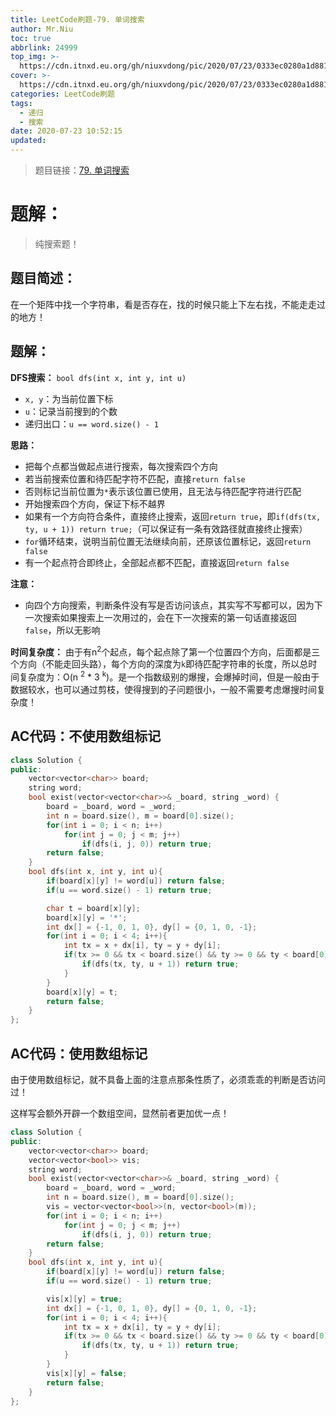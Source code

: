 ```yaml
---
title: LeetCode刷题-79. 单词搜索
author: Mr.Niu
toc: true
abbrlink: 24999
top_img: >-
  https://cdn.itnxd.eu.org/gh/niuxvdong/pic/2020/07/23/0333ec0280a1d881254d0c877b62b071.png
cover: >-
  https://cdn.itnxd.eu.org/gh/niuxvdong/pic/2020/07/23/0333ec0280a1d881254d0c877b62b071.png
categories: LeetCode刷题
tags:
  - 递归
  - 搜索
date: 2020-07-23 10:52:15
updated:
---
```


















> 题目链接：[79. 单词搜索]( https://leetcode-cn.com/problems/word-search/)



# 题解：



> 纯搜索题！



## 题目简述：



在一个矩阵中找一个字符串，看是否存在，找的时候只能上下左右找，不能走走过的地方！

## 题解：

**DFS搜索：** `bool dfs(int x, int y, int u)`

- `x, y`：为当前位置下标
- `u`：记录当前搜到的个数
- 递归出口：`u == word.size() - 1`

**思路：**

- 把每个点都当做起点进行搜索，每次搜索四个方向
- 若当前搜索位置和待匹配字符不匹配，直接`return false`
- 否则标记当前位置为`*`表示该位置已使用，且无法与待匹配字符进行匹配
- 开始搜索四个方向，保证下标不越界
- 如果有一个方向符合条件，直接终止搜索，返回`return true`，即`if(dfs(tx, ty, u + 1)) return true;`（可以保证有一条有效路径就直接终止搜索）
- `for`循环结束，说明当前位置无法继续向前，还原该位置标记，返回`return false`
- 有一个起点符合即终止，全部起点都不匹配，直接返回`return false`



**注意：**

- 向四个方向搜索，判断条件没有写是否访问该点，其实写不写都可以，因为下一次搜索如果搜索上一次用过的，会在下一次搜索的第一句话直接返回`false`，所以无影响

**时间复杂度：** 由于有n<sup>2</sup>个起点，每个起点除了第一个位置四个方向，后面都是三个方向（不能走回头路），每个方向的深度为`k`即待匹配字符串的长度，所以总时间复杂度为：O(n <sup>2</sup> * 3 <sup>k</sup>)。是一个指数级别的爆搜，会爆掉时间，但是一般由于数据较水，也可以通过剪枝，使得搜到的子问题很小，一般不需要考虑爆搜时间复杂度！

## AC代码：不使用数组标记



```c++
class Solution {
public:
    vector<vector<char>> board;
    string word;
    bool exist(vector<vector<char>>& _board, string _word) {
        board = _board, word = _word;
        int n = board.size(), m = board[0].size();
        for(int i = 0; i < n; i++)
            for(int j = 0; j < m; j++)
                if(dfs(i, j, 0)) return true;
        return false;
    }
    bool dfs(int x, int y, int u){
        if(board[x][y] != word[u]) return false;
        if(u == word.size() - 1) return true;

        char t = board[x][y];
        board[x][y] = '*';
        int dx[] = {-1, 0, 1, 0}, dy[] = {0, 1, 0, -1};
        for(int i = 0; i < 4; i++){
            int tx = x + dx[i], ty = y + dy[i];
            if(tx >= 0 && tx < board.size() && ty >= 0 && ty < board[0].size()){
                if(dfs(tx, ty, u + 1)) return true;
            }
        }
        board[x][y] = t;
        return false;
    }
};
```



## AC代码：使用数组标记

由于使用数组标记，就不具备上面的注意点那条性质了，必须乖乖的判断是否访问过！

这样写会额外开辟一个数组空间，显然前者更加优一点！



```c++
class Solution {
public:
    vector<vector<char>> board;
    vector<vector<bool>> vis;
    string word;
    bool exist(vector<vector<char>>& _board, string _word) {
        board = _board, word = _word;
        int n = board.size(), m = board[0].size();
        vis = vector<vector<bool>>(n, vector<bool>(m));
        for(int i = 0; i < n; i++)
            for(int j = 0; j < m; j++)
                if(dfs(i, j, 0)) return true;
        return false;
    }
    bool dfs(int x, int y, int u){
        if(board[x][y] != word[u]) return false;
        if(u == word.size() - 1) return true;

        vis[x][y] = true;
        int dx[] = {-1, 0, 1, 0}, dy[] = {0, 1, 0, -1};
        for(int i = 0; i < 4; i++){
            int tx = x + dx[i], ty = y + dy[i];
            if(tx >= 0 && tx < board.size() && ty >= 0 && ty < board[0].size() && !vis[tx][ty]){
                if(dfs(tx, ty, u + 1)) return true;
            }
        }
        vis[x][y] = false; 
        return false;
    }
};
```


